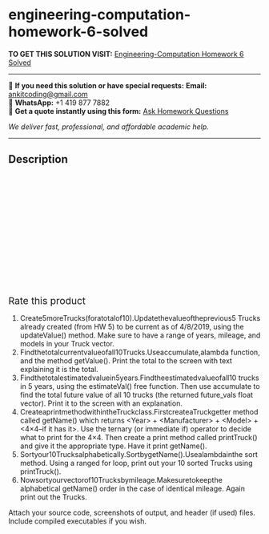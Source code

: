 # engineering-computation-homework-6-solved
**TO GET THIS SOLUTION VISIT:** [Engineering-Computation Homework 6 Solved](https://www.ankitcodinghub.com/product/engineering-computation-homework-6-solved/)


---

📩 **If you need this solution or have special requests:** **Email:** ankitcoding@gmail.com  
📱 **WhatsApp:** +1 419 877 7882  
📄 **Get a quote instantly using this form:** [Ask Homework Questions](https://www.ankitcodinghub.com/services/ask-homework-questions/)

*We deliver fast, professional, and affordable academic help.*

---

<h2>Description</h2>



<div class="kk-star-ratings kksr-auto kksr-align-center kksr-valign-top" data-payload="{&quot;align&quot;:&quot;center&quot;,&quot;id&quot;:&quot;94692&quot;,&quot;slug&quot;:&quot;default&quot;,&quot;valign&quot;:&quot;top&quot;,&quot;ignore&quot;:&quot;&quot;,&quot;reference&quot;:&quot;auto&quot;,&quot;class&quot;:&quot;&quot;,&quot;count&quot;:&quot;0&quot;,&quot;legendonly&quot;:&quot;&quot;,&quot;readonly&quot;:&quot;&quot;,&quot;score&quot;:&quot;0&quot;,&quot;starsonly&quot;:&quot;&quot;,&quot;best&quot;:&quot;5&quot;,&quot;gap&quot;:&quot;4&quot;,&quot;greet&quot;:&quot;Rate this product&quot;,&quot;legend&quot;:&quot;0\/5 - (0 votes)&quot;,&quot;size&quot;:&quot;24&quot;,&quot;title&quot;:&quot;Engineering-Computation Homework 6 Solved&quot;,&quot;width&quot;:&quot;0&quot;,&quot;_legend&quot;:&quot;{score}\/{best} - ({count} {votes})&quot;,&quot;font_factor&quot;:&quot;1.25&quot;}">

<div class="kksr-stars">

<div class="kksr-stars-inactive">
            <div class="kksr-star" data-star="1" style="padding-right: 4px">


<div class="kksr-icon" style="width: 24px; height: 24px;"></div>
        </div>
            <div class="kksr-star" data-star="2" style="padding-right: 4px">


<div class="kksr-icon" style="width: 24px; height: 24px;"></div>
        </div>
            <div class="kksr-star" data-star="3" style="padding-right: 4px">


<div class="kksr-icon" style="width: 24px; height: 24px;"></div>
        </div>
            <div class="kksr-star" data-star="4" style="padding-right: 4px">


<div class="kksr-icon" style="width: 24px; height: 24px;"></div>
        </div>
            <div class="kksr-star" data-star="5" style="padding-right: 4px">


<div class="kksr-icon" style="width: 24px; height: 24px;"></div>
        </div>
    </div>

<div class="kksr-stars-active" style="width: 0px;">
            <div class="kksr-star" style="padding-right: 4px">


<div class="kksr-icon" style="width: 24px; height: 24px;"></div>
        </div>
            <div class="kksr-star" style="padding-right: 4px">


<div class="kksr-icon" style="width: 24px; height: 24px;"></div>
        </div>
            <div class="kksr-star" style="padding-right: 4px">


<div class="kksr-icon" style="width: 24px; height: 24px;"></div>
        </div>
            <div class="kksr-star" style="padding-right: 4px">


<div class="kksr-icon" style="width: 24px; height: 24px;"></div>
        </div>
            <div class="kksr-star" style="padding-right: 4px">


<div class="kksr-icon" style="width: 24px; height: 24px;"></div>
        </div>
    </div>
</div>


<div class="kksr-legend" style="font-size: 19.2px;">
            <span class="kksr-muted">Rate this product</span>
    </div>
    </div>
<div class="page" title="Page 1">
<div class="section">
<div class="layoutArea">
<div class="column">
<ol>
<li>Create5moreTrucks(foratotalof10).​Updatethevalueoftheprevious5 Trucks already created (from HW 5) to be current as of 4/8/2019, using the updateValue() method. Make sure to have a range of years, mileage, and models in your Truck vector.</li>
<li>Findthetotalcurrentvalueofall10Trucks.​Useaccumulate,alambda function, and the method getValue(). Print the total to the screen with text explaining it is the total.</li>
<li>Findthetotalestimatedvaluein5years.​Findtheestimatedvalueofall10 trucks in 5 years, using the estimateVal() free function. Then use accumulate to find the total future value of all 10 trucks (the returned future_vals float vector). Print it to the screen with an explanation.</li>
<li>CreateaprintmethodwithintheTruckclass.​FirstcreateaTruckgetter method called getName() which returns &lt;Year&gt; + &lt;Manufacturer&gt; + &lt;Model&gt; + &lt;4×4–if it has it&gt;. Use the ternary (or immediate if) operator to decide what to print for the 4×4. Then create a print method called printTruck() and give it the appropriate type. Have it print getName().</li>
<li>Sortyour10Trucksalphabetically.​SortbygetName().Usealambdainthe sort method. Using a ranged for loop, print out your 10 sorted Trucks using printTruck().</li>
<li>Nowsortyourvectorof10Trucksbymileage.​Makesuretokeepthe alphabetical getName() order in the case of identical mileage. Again print out the Trucks.</li>
</ol>
Attach your source code, screenshots of output, and header (if used) files. Include compiled executables if you wish.

</div>
</div>
</div>
</div>
